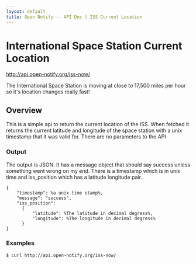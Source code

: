 ```yaml
---
layout: default
title: Open Notify -- API Doc | ISS Current Location
---
```


# International Space Station Current Location

<http://api.open-notify.org/iss-now/>

The International Space Station is moving at close to 17,500 miles per hour so
it's location changes really fast!


## Overview

This is a simple api to return the current location of the ISS. When fetched it
returns the current latitude and longitude of the space station with a unix
timestamp that it was valid for. There are no parameters to the API

### Output

The output is JSON. It has a message object that should say success unless something
went wrong on my end. There is a timestamp which is in unix time and iss_position
which has a latitude longitude pair.

```
{
    "timestamp": %a unix time stamp%,
    "message": "success",
    "iss_position":
      {
          "latitude": %The latitude in decimal degress%,
          "longitude": %The longitude in decimal degress%
      }
}
```

### Examples

```
$ curl http://api.open-notify.org/iss-now/
```
